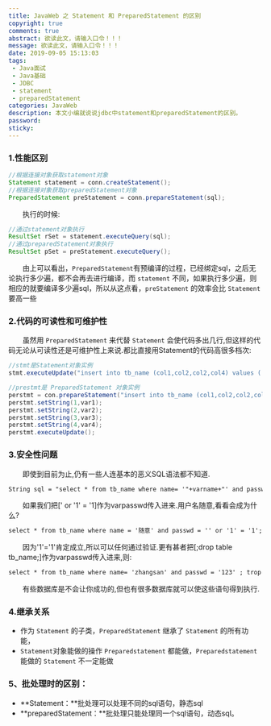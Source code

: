 ```yaml
---
title: JavaWeb 之 Statement 和 PreparedStatement 的区别
copyright: true
comments: true
abstract: 欲读此文，请输入口令！！！
message: 欲读此文，请输入口令！！！
date: 2019-09-05 15:13:03
tags:
 - Java面试
 - Java基础
 - JDBC
 - statement
 - preparedStatement
categories: JavaWeb
description: 本文小编就说说jdbc中statement和preparedStatement的区别。
password:
sticky:
---
```


### 1.性能区别

```java
//根据连接对象获取statement对象
Statement statement = conn.createStatement();
//根据连接对象获取preparedStatement对象
PreparedStatement preStatement = conn.prepareStatement(sql);
```
&emsp;&emsp;执行的时候: 
```java
//通过statement对象执行
ResultSet rSet = statement.executeQuery(sql);
//通过preparedStatement对象执行
ResultSet pSet = preStatement.executeQuery();
```
&emsp;&emsp;由上可以看出，`PreparedStatement`有预编译的过程，已经绑定sql，之后无论执行多少遍，都不会再去进行编译，而 `statement` 不同，如果执行多少遍，则相应的就要编译多少遍sql，所以从这点看，`preStatement` 的效率会比 `Statement` 要高一些

### 2.代码的可读性和可维护性

&emsp;&emsp;虽然用 `PreparedStatement` 来代替 `Statement` 会使代码多出几行,但这样的代码无论从可读性还是可维护性上来说.都比直接用Statement的代码高很多档次:
```java
//stmt是Statement对象实例
stmt.executeUpdate("insert into tb_name (col1,col2,col2,col4) values ('"+var1+"','"+var2+"',"+var3+",'"+var4+"')");

//prestmt是 PreparedStatement 对象实例
perstmt = con.prepareStatement("insert into tb_name (col1,col2,col2,col4) values (?,?,?,?)");
perstmt.setString(1,var1);
perstmt.setString(2,var2);
perstmt.setString(3,var3);
perstmt.setString(4,var4);
perstmt.executeUpdate(); 
```

### 3.安全性问题

&emsp;&emsp;即使到目前为止,仍有一些人连基本的恶义SQL语法都不知道.
```xml
String sql = "select * from tb_name where name= '"+varname+"' and passwd='"+varpasswd+"'";
```

&emsp;&emsp;如果我们把[' or '1' = '1]作为varpasswd传入进来.用户名随意,看看会成为什么?
```xml
select * from tb_name where name = '随意' and passwd = '' or '1' = '1';
```
&emsp;&emsp;因为'1'='1'肯定成立,所以可以任何通过验证.更有甚者把[;drop table tb_name;]作为varpasswd传入进来,则:
```xml
select * from tb_name where name= 'zhangsan' and passwd = '123' ; trop table tb_name;
```
&emsp;&emsp;有些数据库是不会让你成功的,但也有很多数据库就可以使这些语句得到执行.

### 4.继承关系
 - 作为 `Statement` 的子类，`PreparedStatement` 继承了 `Statement` 的所有功能，
 - `Statement`对象能做的操作 `Preparedstatement` 都能做，`Preparedstatement` 能做的 `Statement` 不一定能做

### 5、批处理时的区别：
 - **Statement：**批处理可以处理不同的sql语句，静态sql
 - **preparedStatement：**批处理只能处理同一个sql语句，动态sql。
